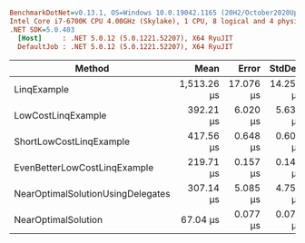 ``` ini

BenchmarkDotNet=v0.13.1, OS=Windows 10.0.19042.1165 (20H2/October2020Update)
Intel Core i7-6700K CPU 4.00GHz (Skylake), 1 CPU, 8 logical and 4 physical cores
.NET SDK=5.0.403
  [Host]     : .NET 5.0.12 (5.0.1221.52207), X64 RyuJIT
  DefaultJob : .NET 5.0.12 (5.0.1221.52207), X64 RyuJIT


```
|                            Method |        Mean |     Error |    StdDev | Ratio | RatioSD |    Gen 0 |   Allocated |
|---------------------------------- |------------:|----------:|----------:|------:|--------:|---------:|------------:|
|                       LinqExample | 1,513.26 μs | 17.076 μs | 14.259 μs | 22.57 |    0.21 | 458.9844 | 1,920,000 B |
|                LowCostLinqExample |   392.21 μs |  6.020 μs |  5.631 μs |  5.85 |    0.08 |        - |           - |
|           ShortLowCostLinqExample |   417.56 μs |  0.648 μs |  0.607 μs |  6.23 |    0.01 |        - |           - |
|      EvenBetterLowCostLinqExample |   219.71 μs |  0.157 μs |  0.146 μs |  3.28 |    0.00 |        - |           - |
| NearOptimalSolutionUsingDelegates |   307.14 μs |  5.085 μs |  4.757 μs |  4.58 |    0.07 |        - |           - |
|               NearOptimalSolution |    67.04 μs |  0.077 μs |  0.072 μs |  1.00 |    0.00 |        - |           - |
